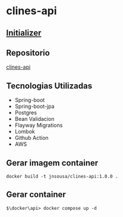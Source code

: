 # clines-api
## [Initializer](https://start.spring.io/#!type=maven-project&language=java&platformVersion=3.3.4&packaging=jar&jvmVersion=21&groupId=com.jnsdev.clines-api&artifactId=clines-api&name=clines-api&description=Api%20exemplo%20para%20deploy%20na%20aws&packageName=com.jnsdev.clines-api&dependencies=web,lombok,data-jpa,postgresql,configuration-processor,flyway)

## Repositorio

[clines-api](https://github.com/jnslabs/clines-api)

## Tecnologias Utilizadas

* Spring-boot
* Spring-boot-jpa
* Postgres
* Bean Validacion
* Flayway Migrations
* Lombok
* Github Action
* AWS

## Gerar imagem container

```shell
docker build -t jnsousa/clines-api:1.0.0 .
```

## Gerar container
```shell
$\docker\api> docker compose up -d
```
